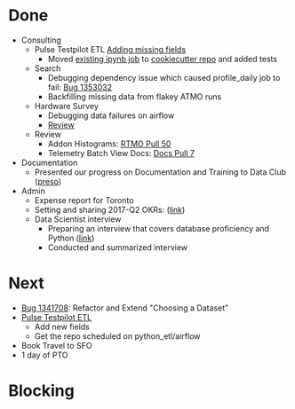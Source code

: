 # Done

* Consulting
  * Pulse Testpilot ETL
    [Adding missing fields](https://github.com/mozilla/pulse/issues/171)
    * Moved [existing ipynb job](http://reports.telemetry.mozilla.org/post/etl/testpilot/pulse.kp)
      to [cookiecutter repo](https://github.com/harterrt/pulse_etl)
      and added tests
  * Search
    * Debugging dependency issue which caused profile_daily job to fail:
      [Bug 1353032](https://bugzilla.mozilla.org/show_bug.cgi?id=1353032)
    * Backfilling missing data from flakey ATMO runs
  * Hardware Survey
    * Debugging data failures on airflow
    * [Review](https://github.com/mozilla/firefox-hardware-report/pull/26#issuecomment-292578670)
  * Review
    * Addon Histograms: [RTMO Pull 50](https://github.com/mozilla/mozilla-reports/pull/50)
    * Telemetry Batch View Docs: [Docs Pull 7](https://github.com/mozilla/firefox-data-docs/pull/7)
* Documentation
  * Presented our progress on Documentation and Training to Data Club
    ([preso](https://docs.google.com/presentation/d/1zWbzDCNkM5tzR9K6WgO4vR7fpiuJDP-JBNLrYDsbeUA/preview))
* Admin
  * Expense report for Toronto
  * Setting and sharing 2017-Q2 OKRs:
    ([link](https://docs.google.com/document/d/1gzeJ45Yx2zBbs6sBsOxqptX5uzN8MGMKwRfG9pnf19Y/edit#))
  * Data Scientist interview
    * Preparing an interview that covers database proficiency and Python
      ([link](https://github.com/mozilla/harter_interview/blob/master/templates/data_scientist.adoc))
    * Conducted and summarized interview

# Next

* [Bug 1341708](http://bugzil.la/1341708): Refactor and Extend "Choosing a Dataset"
* [Pulse Testpilot ETL](https://github.com/mozilla/pulse/issues/171)
  * Add new fields
  * Get the repo scheduled on python_etl/airflow
* Book Travel to SFO
* 1 day of PTO

# Blocking



